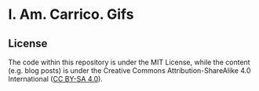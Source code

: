 # I. Am. Carrico. Gifs



## License

The code within this repository is under the MIT License, while the content (e.g. blog posts) is under the Creative Commons Attribution-ShareAlike 4.0 International ([CC BY-SA 4.0](https://creativecommons.org/licenses/by-sa/4.0/)).
